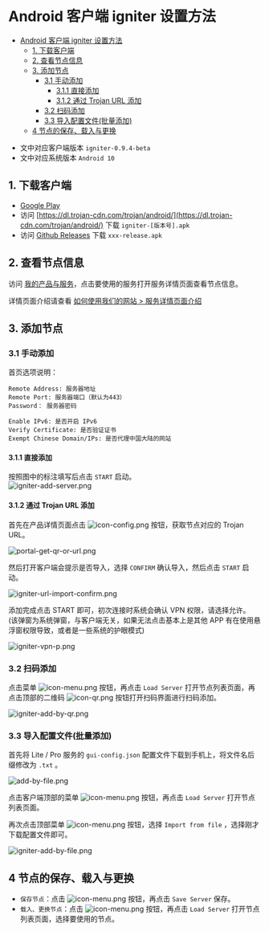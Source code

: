 # Android 客户端 igniter 设置方法

- [Android 客户端 igniter 设置方法](#android-客户端-igniter-设置方法)
  - [1. 下载客户端](#1-下载客户端)
  - [2. 查看节点信息](#2-查看节点信息)
  - [3. 添加节点](#3-添加节点)
    - [3.1 手动添加](#31-手动添加)
      - [3.1.1 直接添加](#311-直接添加)
      - [3.1.2 通过 Trojan URL 添加](#312-通过-trojan-url-添加)
    - [3.2 扫码添加](#32-扫码添加)
    - [3.3 导入配置文件(批量添加)](#33-导入配置文件批量添加)
  - [4 节点的保存、载入与更换](#4-节点的保存载入与更换)

* 文中对应客户端版本 `igniter-0.9.4-beta`
* 文中对应系统版本 `Android 10`

## 1. 下载客户端
- [Google Play](https://portal.shadowsocks.nz/clientarea.php?action=productdetails&id=1212815)
- 访问 [https://dl.trojan-cdn.com/trojan/android/](https://dl.trojan-cdn.com/trojan/android/) 下载 `igniter-[版本号].apk` 
- 访问 [Github Releases](https://github.com/trojan-gfw/igniter/releases) 下载 `xxx-release.apk`

## 2. 查看节点信息

访问 [我的产品与服务](https://portal.shadowsocks.nz/clientarea.php?action=services)，点击要使用的服务打开服务详情页面查看节点信息。  

详情页面介绍请查看 [如何使用我们的网站 > 服务详情页面介绍](/zh_CN/trojan/android-igniter-setup-guide.md#服务详情页面介绍)

## 3. 添加节点
### 3.1 手动添加
首页选项说明：  
```
Remote Address: 服务器地址 
Remote Port: 服务器端口（默认为443） 
Password： 服务器密码 

Enable IPv6: 是否开启 IPv6 
Verify Certificate: 是否验证证书 
Exempt Chinese Domain/IPs: 是否代理中国大陆的网站
```

#### 3.1.1 直接添加
按照图中的标注填写后点击 `START` 启动。    
![igniter-add-server.png](/images/trojan/igniter/igniter-add-server.png)

#### 3.1.2 通过 Trojan URL 添加
首先在产品详情页面点击 ![icon-config.png](/images/icon-config.png) 按钮，获取节点对应的 Trojan URL。  

![portal-get-qr-or-url.png](/images/portal-get-qr-or-url.png)

然后打开客户端会提示是否导入，选择 `CONFIRM` 确认导入，然后点击 `START` 启动。   

![igniter-url-import-confirm.png](/images/trojan/igniter/igniter-url-import-confirm.png)

添加完成点击 START 即可，初次连接时系统会确认 VPN 权限，请选择允许。  
(该弹窗为系统弹窗，与客户端无关，如果无法点击基本上是其他 APP 有在使用悬浮窗权限导致，或者是一些系统的护眼模式)

![igniter-vpn-p.png](/images/trojan/igniter/igniter-vpn-p.png)


### 3.2 扫码添加
点击菜单 ![icon-menu.png](/images/icon-menu.png) 按钮，再点击 `Load Server` 打开节点列表页面，再点击顶部的二维码 ![icon-qr.png](/images/icon-qr.png) 按钮打开扫码界面进行扫码添加。

![igniter-add-by-qr.png](/images/trojan/igniter/igniter-add-by-qr.png)

### 3.3 导入配置文件(批量添加)
首先将 Lite / Pro 服务的 `gui-config.json` 配置文件下载到手机上，将文件名后缀修改为 `.txt` 。

![add-by-file.png](/images/portal-get-gui-config.png)

点击客户端顶部的菜单 ![icon-menu.png](/images/icon-menu.png) 按钮，再点击 `Load Server` 打开节点列表页面。

再次点击顶部菜单 ![icon-menu.png](/images/icon-menu.png) 按钮，选择 `Import from file` ，选择刚才下载配置文件即可。

![igniter-add-by-file.png](/images/trojan/igniter/igniter-add-by-file.png)

## 4 节点的保存、载入与更换
- `保存节点`：点击 ![icon-menu.png](/images/icon-menu.png) 按钮，再点击 `Save Server` 保存。
- `载入、更换节点`：点击 ![icon-menu.png](/images/icon-menu.png) 按钮，再点击 `Load Server` 打开节点列表页面，选择要使用的节点。